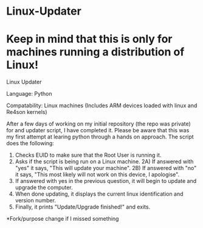 # Linux-Updater
# Keep in mind that this is only for machines running a distribution of Linux!

Linux Updater

Language: Python

Compatability: Linux machines (Includes ARM devices loaded with linux and Re4son kernels)

After a few days of working on my initial repository (the repo was private) for and updater script, I have completed it. Please be aware that this was my first attempt at learing python through a hands on approach. The script does the following:

1) Checks EUID to make sure that the Root User is running it.
2) Asks if the script is being run on a Linux machine.
  2A) If answered with "yes" it says, "This will update your machine".
  2B) If answered with "no" it says, "This most likely will not work on this device, I apologise".
3) If answered with yes in the previous question, it will begin to update and upgrade the computer.
4) When done updating, it displays the current linux identification and version number.
5) Finally, it prints "Update/Upgrade finished!" and exits.

*Fork/purpose change if I missed something
